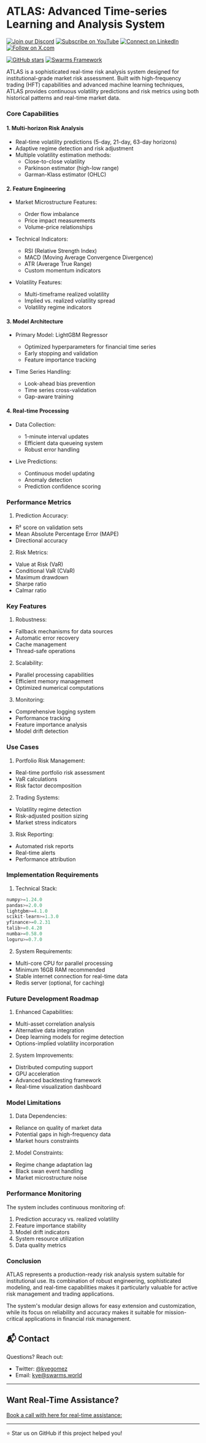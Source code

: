 
# ATLAS: Advanced Time-series Learning and Analysis System


[![Join our Discord](https://img.shields.io/badge/Discord-Join%20our%20server-5865F2?style=for-the-badge&logo=discord&logoColor=white)](https://discord.gg/agora-999382051935506503) [![Subscribe on YouTube](https://img.shields.io/badge/YouTube-Subscribe-red?style=for-the-badge&logo=youtube&logoColor=white)](https://www.youtube.com/@kyegomez3242) [![Connect on LinkedIn](https://img.shields.io/badge/LinkedIn-Connect-blue?style=for-the-badge&logo=linkedin&logoColor=white)](https://www.linkedin.com/in/kye-g-38759a207/) [![Follow on X.com](https://img.shields.io/badge/X.com-Follow-1DA1F2?style=for-the-badge&logo=x&logoColor=white)](https://x.com/kyegomezb)


[![GitHub stars](https://img.shields.io/github/stars/The-Swarm-Corporation/Legal-Swarm-Template?style=social)](https://github.com/The-Swarm-Corporation/Legal-Swarm-Template)
[![Swarms Framework](https://img.shields.io/badge/Built%20with-Swarms-blue)](https://github.com/kyegomez/swarms)

ATLAS is a sophisticated real-time risk analysis system designed for institutional-grade market risk assessment. Built with high-frequency trading (HFT) capabilities and advanced machine learning techniques, ATLAS provides continuous volatility predictions and risk metrics using both historical patterns and real-time market data.

### Core Capabilities

#### 1. Multi-horizon Risk Analysis
- Real-time volatility predictions (5-day, 21-day, 63-day horizons)
- Adaptive regime detection and risk adjustment
- Multiple volatility estimation methods:
  - Close-to-close volatility
  - Parkinson estimator (high-low range)
  - Garman-Klass estimator (OHLC)

#### 2. Feature Engineering
- Market Microstructure Features:
  - Order flow imbalance
  - Price impact measurements
  - Volume-price relationships
  
- Technical Indicators:
  - RSI (Relative Strength Index)
  - MACD (Moving Average Convergence Divergence)
  - ATR (Average True Range)
  - Custom momentum indicators

- Volatility Features:
  - Multi-timeframe realized volatility
  - Implied vs. realized volatility spread
  - Volatility regime indicators

#### 3. Model Architecture
- Primary Model: LightGBM Regressor
  - Optimized hyperparameters for financial time series
  - Early stopping and validation
  - Feature importance tracking

- Time Series Handling:
  - Look-ahead bias prevention
  - Time series cross-validation
  - Gap-aware training

#### 4. Real-time Processing
- Data Collection:
  - 1-minute interval updates
  - Efficient data queueing system
  - Robust error handling

- Live Predictions:
  - Continuous model updating
  - Anomaly detection
  - Prediction confidence scoring

### Performance Metrics

1. Prediction Accuracy:
- R² score on validation sets
- Mean Absolute Percentage Error (MAPE)
- Directional accuracy

2. Risk Metrics:
- Value at Risk (VaR)
- Conditional VaR (CVaR)
- Maximum drawdown
- Sharpe ratio
- Calmar ratio

### Key Features

1. Robustness:
- Fallback mechanisms for data sources
- Automatic error recovery
- Cache management
- Thread-safe operations

2. Scalability:
- Parallel processing capabilities
- Efficient memory management
- Optimized numerical computations

3. Monitoring:
- Comprehensive logging system
- Performance tracking
- Feature importance analysis
- Model drift detection

### Use Cases

1. Portfolio Risk Management:
- Real-time portfolio risk assessment
- VaR calculations
- Risk factor decomposition

2. Trading Systems:
- Volatility regime detection
- Risk-adjusted position sizing
- Market stress indicators

3. Risk Reporting:
- Automated risk reports
- Real-time alerts
- Performance attribution

### Implementation Requirements

1. Technical Stack:
```python
numpy>=1.24.0
pandas>=2.0.0
lightgbm>=4.1.0
scikit-learn>=1.3.0
yfinance>=0.2.31
talib>=0.4.28
numba>=0.58.0
loguru>=0.7.0
```

2. System Requirements:
- Multi-core CPU for parallel processing
- Minimum 16GB RAM recommended
- Stable internet connection for real-time data
- Redis server (optional, for caching)

### Future Development Roadmap

1. Enhanced Capabilities:
- Multi-asset correlation analysis
- Alternative data integration
- Deep learning models for regime detection
- Options-implied volatility incorporation

2. System Improvements:
- Distributed computing support
- GPU acceleration
- Advanced backtesting framework
- Real-time visualization dashboard

### Model Limitations

1. Data Dependencies:
- Reliance on quality of market data
- Potential gaps in high-frequency data
- Market hours constraints

2. Model Constraints:
- Regime change adaptation lag
- Black swan event handling
- Market microstructure noise

### Performance Monitoring

The system includes continuous monitoring of:
1. Prediction accuracy vs. realized volatility
2. Feature importance stability
3. Model drift indicators
4. System resource utilization
5. Data quality metrics

### Conclusion

ATLAS represents a production-ready risk analysis system suitable for institutional use. Its combination of robust engineering, sophisticated modeling, and real-time capabilities makes it particularly valuable for active risk management and trading applications.

The system's modular design allows for easy extension and customization, while its focus on reliability and accuracy makes it suitable for mission-critical applications in financial risk management.


## 📬 Contact

Questions? Reach out:
- Twitter: [@kyegomez](https://twitter.com/kyegomez)
- Email: kye@swarms.world

---

## Want Real-Time Assistance?

[Book a call with here for real-time assistance:](https://cal.com/swarms/swarms-onboarding-session)

---

⭐ Star us on GitHub if this project helped you!
